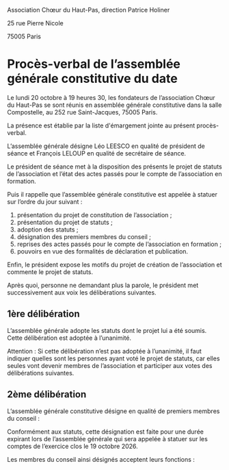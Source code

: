 Association Chœur du Haut-Pas, direction Patrice Holiner

25 rue Pierre Nicole

75005 Paris

# Procès-verbal de l’assemblée générale constitutive du date

Le lundi 20 octobre à 19 heures 30, les fondateurs de l’association Chœur du Haut-Pas se sont réunis en assemblée générale constitutive dans la salle Compostelle, au 252 rue Saint-Jacques, 75005 Paris.

La présence est établie par la liste d'émargement jointe au présent procès-verbal.

L’assemblée générale désigne Léo LEESCO en qualité de président de séance et François LELOUP en qualité de secrétaire de séance.

Le président de séance met à la disposition des présents le projet de statuts de l’association et l’état des actes passés pour le compte de l’association en formation.

Puis il rappelle que l’assemblée générale constitutive est appelée à statuer sur l’ordre du jour suivant :

1. présentation du projet de constitution de l’association ;
1. présentation du projet de statuts ;
1. adoption des statuts ;
1. désignation des premiers membres du conseil ;
1. reprises des actes passés pour le compte de l’association en formation ;
1. pouvoirs en vue des formalités de déclaration et publication.

Enfin, le président expose les motifs du projet de création de l’association et commente le projet de statuts.

<!-- _Il ouvre la discussion. Un débat s’instaure entre les membres de l’assemblée. « Rendre compte des débats »._ -->

Après quoi, personne ne demandant plus la parole, le président met successivement aux voix les délibérations suivantes.

## 1ère délibération

L’assemblée générale adopte les statuts dont le projet lui a été soumis.
Cette délibération est adoptée à l’unanimité.

Attention : Si cette délibération n’est pas adoptée à l’unanimité, il faut indiquer quelles sont les personnes ayant voté le projet de statuts, car elles seules vont devenir membres de l’association et participer aux votes des délibérations suivantes.

## 2ème délibération

L’assemblée générale constitutive désigne en qualité de premiers membres du
conseil :

<!-- -« Nom, prénoms, nationalité, adresse et profession de chaque membre du conseil ». -->
<!-- -« Nom, prénoms, nationalité, adresse et profession de chaque membre du conseil ». -->
<!-- -« Nom, prénoms, nationalité, adresse et profession de chaque membre du conseil ». -->
<!-- -« Nom, prénoms, nationalité, adresse et profession de chaque membre du conseil ». -->

Conformément aux statuts, cette désignation est faite pour une durée expirant lors de l’assemblée générale qui sera appelée à statuer sur les comptes de l’exercice clos le 19 octobre 2026.

Les membres du conseil ainsi désignés acceptent leurs fonctions :

<!-- signer avec Nom Prénom et Fonction -->
